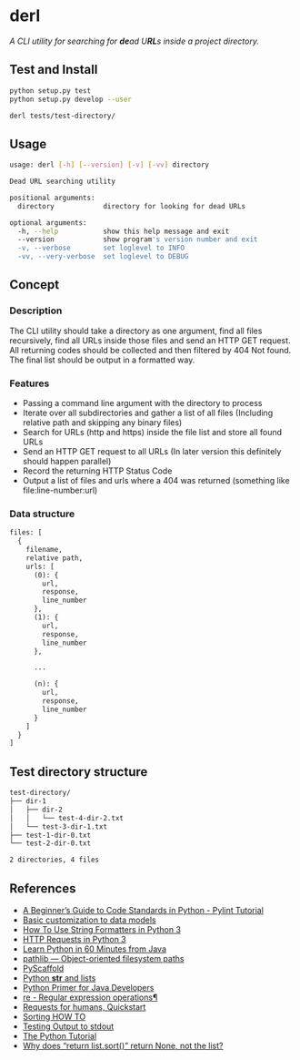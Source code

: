 # derl

*A CLI utility for searching for **de**ad U**RL**s inside a project directory.*

## Test and Install

```sh
python setup.py test
python setup.py develop --user

derl tests/test-directory/
```

## Usage

```sh
usage: derl [-h] [--version] [-v] [-vv] directory

Dead URL searching utility

positional arguments:
  directory            directory for looking for dead URLs

optional arguments:
  -h, --help           show this help message and exit
  --version            show program's version number and exit
  -v, --verbose        set loglevel to INFO
  -vv, --very-verbose  set loglevel to DEBUG
```

## Concept

### Description

The CLI utility should take a directory as one argument, find all files recursively,
find all URLs inside those files and send an HTTP GET request. All returning codes
should be collected and then filtered by 404 Not found. The final list should be
output in a formatted way.

### Features

- Passing a command line argument with the directory to process
- Iterate over all subdirectories and gather a list of all files
  (Including relative path and skipping any binary files)
- Search for URLs (http and https) inside the file list and store all found URLs
- Send an HTTP GET request to all URLs (In later version this definitely should happen parallel)
- Record the returning HTTP Status Code
- Output a list of files and urls where a 404 was returned (something like file:line-number:url)

### Data structure

```txt
files: [
  {
    filename,
    relative path,
    urls: [
      (0): {
        url,
        response,
        line_number
      },
      (1): {
        url,
        response,
        line_number
      },

      ...

      (n): {
        url,
        response,
        line_number
      }
    ]
  }
]
```

## Test directory structure

```txt
test-directory/
├── dir-1
│   ├── dir-2
│   │   └── test-4-dir-2.txt
│   └── test-3-dir-1.txt
├── test-1-dir-0.txt
└── test-2-dir-0.txt

2 directories, 4 files
```

## References

- [A Beginner’s Guide to Code Standards in Python - Pylint Tutorial](https://docs.pylint.org/en/1.6.0/tutorial.html)
- [Basic customization to data models](https://docs.python.org/3/reference/datamodel.html#customization)
- [How To Use String Formatters in Python 3](https://www.digitalocean.com/community/tutorials/how-to-use-string-formatters-in-python-3)
- [HTTP Requests in Python 3](https://www.twilio.com/blog/2016/12/http-requests-in-python-3.html)
- [Learn Python in 60 Minutes from Java](https://www.youtube.com/watch?v=xLovcfIugy8)
- [pathlib — Object-oriented filesystem paths](https://docs.python.org/3/library/pathlib.html)
- [PyScaffold](https://pyscaffold.org/)
- [Python __str__ and lists](https://stackoverflow.com/questions/727761/python-str-and-lists)
- [Python Primer for Java Developers](https://lobster1234.github.io/2017/05/25/python-java-primer/)
- [re - Regular expression operations¶](https://docs.python.org/3/library/re.html)
- [Requests for humans, Quickstart](https://requests.readthedocs.io/en/master/user/quickstart/)
- [Sorting HOW TO](https://docs.python.org/3/howto/sorting.html)
- [Testing Output to stdout](https://www.geeksforgeeks.org/python-testing-output-to-stdout/)
- [The Python Tutorial](https://docs.python.org/3.7/tutorial/index.html)
- [Why does “return list.sort()” return None, not the list?](https://stackoverflow.com/questions/7301110/why-does-return-list-sort-return-none-not-the-list)
